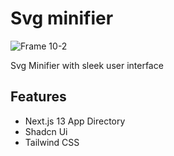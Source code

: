 # Svg minifier

![Frame 10-2](https://github.com/nermalcat69/svg-minifier/assets/73933669/645eaee9-91a7-428d-9dc5-c2e9bb4337cb)


Svg Minifier with sleek user interface

## Features

- Next.js 13 App Directory
- Shadcn Ui
- Tailwind CSS
